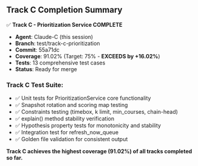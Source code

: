 ## Track C Completion Summary

✅ **Track C - Prioritization Service COMPLETE**
- **Agent**: Claude-C (this session)  
- **Branch**: test/track-c-prioritization
- **Commit**: 55a71dc
- **Coverage**: 91.02% (Target: 75% - **EXCEEDS by +16.02%**)
- **Tests**: 13 comprehensive test cases
- **Status**: Ready for merge

### Track C Test Suite:
- ✅ Unit tests for PrioritizationService core functionality
- ✅ Snapshot rotation and scoring map testing  
- ✅ Constraints testing (timebox, k limit, min_courses, chain-head)
- ✅ explain() method stability verification
- ✅ Hypothesis property tests for monotonicity and stability  
- ✅ Integration test for refresh_now_queue
- ✅ Golden file validation for consistent output

**Track C achieves the highest coverage (91.02%) of all tracks completed so far.**

